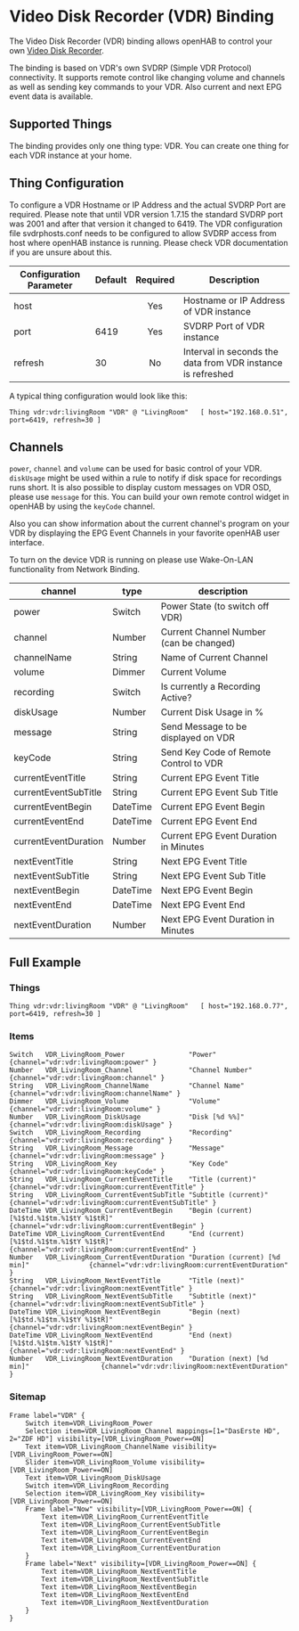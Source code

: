 # Video Disk Recorder (VDR) Binding

The Video Disk Recorder (VDR) binding allows openHAB to control your own [Video Disk Recorder](http://www.tvdr.de).

The binding is based on VDR's own SVDRP (Simple VDR Protocol) connectivity. It supports remote control like changing volume and channels as well as sending key commands to your VDR. Also current and next EPG event data is available.

## Supported Things

The binding provides only one thing type: VDR. You can create one thing for each VDR instance at your home.

## Thing Configuration

To configure a VDR Hostname or IP Address and the actual SVDRP Port are required. Please note that until VDR version 1.7.15 the standard SVDRP port was 2001 and after that version it changed to 6419. The VDR configuration file svdrphosts.conf needs to be configured to allow SVDRP access from host where openHAB instance is running. Please check VDR documentation if you are unsure about this.

| Configuration Parameter | Default          | Required | Description                                                  |
|-------------------------|------------------|:--------:|--------------------------------------------------------------|
| host                    |                  |   Yes    | Hostname or IP Address of VDR instance                       |
| port                    | 6419             |   Yes    | SVDRP Port of VDR instance                                   |
| refresh                 | 30               |   No     | Interval in seconds the data from VDR instance is refreshed  |

A typical thing configuration would look like this:

```
Thing vdr:vdr:livingRoom "VDR" @ "LivingRoom"	[ host="192.168.0.51", port=6419, refresh=30 ]
```


## Channels

`power`, `channel` and `volume` can be used for basic control of your VDR. `diskUsage` might be used within a rule to notify if disk space for recordings runs short. It is also possible to display custom messages on VDR OSD, please use `message` for this. You can build your own remote control widget in openHAB by using the `keyCode` channel.

Also you can show information about the current channel's program on your VDR by displaying the EPG Event Channels in your favorite openHAB user interface.

To turn on the device VDR is running on please use Wake-On-LAN functionality from Network Binding.


| channel              | type     | description                             |
|----------------------|----------|-----------------------------------------|
| power                | Switch   | Power State (to switch off VDR)         |
| channel              | Number   | Current Channel Number (can be changed) |
| channelName          | String   | Name of Current Channel                 |
| volume               | Dimmer   | Current Volume                          |
| recording            | Switch   | Is currently a Recording Active?        |
| diskUsage            | Number   | Current Disk Usage in %                 |
| message              | String   | Send Message to be displayed on VDR     |
| keyCode              | String   | Send Key Code of Remote Control to VDR  |
| currentEventTitle    | String   | Current EPG Event Title                 |
| currentEventSubTitle | String   | Current EPG Event Sub Title             |
| currentEventBegin    | DateTime | Current EPG Event Begin                 |
| currentEventEnd      | DateTime | Current EPG Event End                   |
| currentEventDuration | Number   | Current EPG Event Duration in Minutes   |
| nextEventTitle       | String   | Next EPG Event Title                    |
| nextEventSubTitle    | String   | Next EPG Event Sub Title                |
| nextEventBegin       | DateTime | Next EPG Event Begin                    |
| nextEventEnd         | DateTime | Next EPG Event End                      |
| nextEventDuration    | Number   | Next EPG Event Duration in Minutes      |


## Full Example

### Things

```
Thing vdr:vdr:livingRoom "VDR" @ "LivingRoom"	[ host="192.168.0.77", port=6419, refresh=30 ]
```

### Items

```
Switch   VDR_LivingRoom_Power                "Power"                                     {channel="vdr:vdr:livingRoom:power" }
Number   VDR_LivingRoom_Channel              "Channel Number"                            {channel="vdr:vdr:livingRoom:channel" }
String   VDR_LivingRoom_ChannelName          "Channel Name"                              {channel="vdr:vdr:livingRoom:channelName" }
Dimmer   VDR_LivingRoom_Volume               "Volume"                                    {channel="vdr:vdr:livingRoom:volume" }
Number   VDR_LivingRoom_DiskUsage            "Disk [%d %%]"                              {channel="vdr:vdr:livingRoom:diskUsage" }
Switch   VDR_LivingRoom_Recording            "Recording"                                 {channel="vdr:vdr:livingRoom:recording" }
String   VDR_LivingRoom_Message              "Message"                                   {channel="vdr:vdr:livingRoom:message" }
String   VDR_LivingRoom_Key                  "Key Code"                                  {channel="vdr:vdr:livingRoom:keyCode" }
String   VDR_LivingRoom_CurrentEventTitle    "Title (current)"                           {channel="vdr:vdr:livingRoom:currentEventTitle" }
String   VDR_LivingRoom_CurrentEventSubTitle "Subtitle (current)"                        {channel="vdr:vdr:livingRoom:currentEventSubTitle" }
DateTime VDR_LivingRoom_CurrentEventBegin    "Begin (current) [%1$td.%1$tm.%1$tY %1$tR]" {channel="vdr:vdr:livingRoom:currentEventBegin" }
DateTime VDR_LivingRoom_CurrentEventEnd      "End (current) [%1$td.%1$tm.%1$tY %1$tR]"   {channel="vdr:vdr:livingRoom:currentEventEnd" }
Number   VDR_LivingRoom_CurrentEventDuration "Duration (current) [%d min]"               {channel="vdr:vdr:livingRoom:currentEventDuration" }
String   VDR_LivingRoom_NextEventTitle       "Title (next)"                              {channel="vdr:vdr:livingRoom:nextEventTitle" }
String   VDR_LivingRoom_NextEventSubTitle    "Subtitle (next)"                           {channel="vdr:vdr:livingRoom:nextEventSubTitle" }
DateTime VDR_LivingRoom_NextEventBegin       "Begin (next) [%1$td.%1$tm.%1$tY %1$tR]"    {channel="vdr:vdr:livingRoom:nextEventBegin" }
DateTime VDR_LivingRoom_NextEventEnd         "End (next) [%1$td.%1$tm.%1$tY %1$tR]"      {channel="vdr:vdr:livingRoom:nextEventEnd" }
Number   VDR_LivingRoom_NextEventDuration    "Duration (next) [%d min]"                  {channel="vdr:vdr:livingRoom:nextEventDuration" }
```

### Sitemap

```
Frame label="VDR" {
	Switch item=VDR_LivingRoom_Power
	Selection item=VDR_LivingRoom_Channel mappings=[1="DasErste HD", 2="ZDF HD"] visibility=[VDR_LivingRoom_Power==ON]
	Text item=VDR_LivingRoom_ChannelName visibility=[VDR_LivingRoom_Power==ON]
	Slider item=VDR_LivingRoom_Volume visibility=[VDR_LivingRoom_Power==ON]
	Text item=VDR_LivingRoom_DiskUsage
	Switch item=VDR_LivingRoom_Recording
	Selection item=VDR_LivingRoom_Key visibility=[VDR_LivingRoom_Power==ON]
	Frame label="Now" visibility=[VDR_LivingRoom_Power==ON] {
		Text item=VDR_LivingRoom_CurrentEventTitle
		Text item=VDR_LivingRoom_CurrentEventSubTitle
		Text item=VDR_LivingRoom_CurrentEventBegin
		Text item=VDR_LivingRoom_CurrentEventEnd
		Text item=VDR_LivingRoom_CurrentEventDuration
	}
	Frame label="Next" visibility=[VDR_LivingRoom_Power==ON] {
		Text item=VDR_LivingRoom_NextEventTitle
		Text item=VDR_LivingRoom_NextEventSubTitle
		Text item=VDR_LivingRoom_NextEventBegin
		Text item=VDR_LivingRoom_NextEventEnd
		Text item=VDR_LivingRoom_NextEventDuration
	}
}
```
